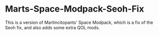 # Marts-Space-Modpack-Seoh-Fix
This is a version of Martincitopants' Space Modpack, which is a fix of the Seoh fix, and also adds some extra QOL mods.
